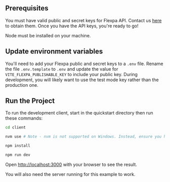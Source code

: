 ## Prerequisites

You must have valid public and secret keys for Flexpa API. Contact us [here](https://automatemedical.typeform.com/to/mtwkkY2r?typeform-source=quickstart) to obtain them.
Once you have the API keys, you're ready to go!

Node must be installed on your machine.

## Update environment variables

You'll need to add your Flexpa public and secret keys to a `.env` file.
Rename the file `.env.template` to `.env` and update the value for `VITE_FLEXPA_PUBLISHABLE_KEY` to include your public key.
During development, you will likely want to use the test mode key rather than the production one.

## Run the Project

To run the development client, start in the quickstart directory then run these commands:

```bash
cd client

nvm use # Note - nvm is not supported on Windows. Instead, ensure you have the correct version of node installed (see .nvmrc).

npm install

npm run dev
```

Open [http://localhost:3000](http://localhost:3000) with your browser to see the result.

You will also need the server running for this example to work.
